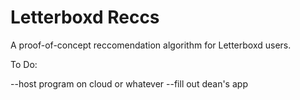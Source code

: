 # Letterboxd Reccs

A proof-of-concept reccomendation algorithm for Letterboxd users.

To Do:

--host program on cloud or whatever
--fill out dean's app
